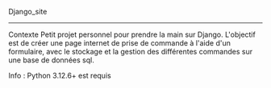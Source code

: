 Django_site

----------------------------------------------------------------------
Contexte
Petit projet personnel pour prendre la main sur Django.
L'objectif est de créer une page internet de prise de commande à l'aide d'un formulaire,
avec le stockage et la gestion des différentes commandes sur une base de données sql.

Info : Python 3.12.6+ est requis
